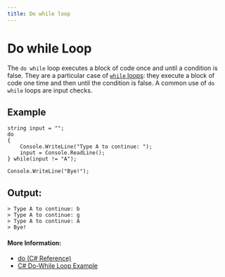 ```yaml
---
title: Do while loop
---
```


# Do while Loop

The `do while` loop executes a block of code once and until a condition is false. They are a particular case of <a href='https://guide.freecodecamp.org/csharp/while-loop' target='_blank' rel='nofollow'>`while` loops</a>: they execute a block of code one time and then until the condition is false. A common use of `do while` loops are input checks.

## Example
```
string input = "";
do
{
	Console.WriteLine("Type A to continue: ");
	input = Console.ReadLine();
} while(input != "A");

Console.WriteLine("Bye!");
```

## Output:
```
> Type A to continue: b
> Type A to continue: g
> Type A to continue: A
> Bye!
```
#### More Information:

* <a href='https://docs.microsoft.com/en-us/dotnet/csharp/language-reference/keywords/do' target='_blank' rel='nofollow'>do (C# Reference)</a>
* <a href='https://www.dotnetperls.com/do' target='_blank' rel='nofollow'>C# Do-While Loop Example</a>
